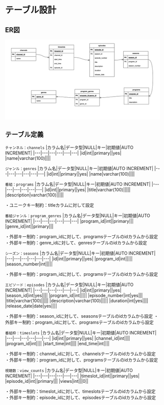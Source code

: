 # テーブル設計
## ER図
![alt text](ER.png)
## テーブル定義
`チャンネル：channels`
|カラム名|データ型|NULL|キー|初期値|AUTO INCREMENT|
|---|---|---|---|---|---|
|id|int||primary||yes|
|name|varchar(100)||||

`ジャンル：genres`
|カラム名|データ型|NULL|キー|初期値|AUTO INCREMENT|
|---|---|---|---|---|---|
|id|int||primary||yes|
|name|varchar(100)||||

`番組：programs`
|カラム名|データ型|NULL|キー|初期値|AUTO INCREMENT|
|---|---|---|---|---|---|
|id|int||primary||yes|
|title|varchar(100)|||||
|description|varchar(100)|||||

・ユニークキー制約：titleカラムに対して設定

`番組ジャンル：program_genres`
|カラム名|データ型|NULL|キー|初期値|AUTO INCREMENT|
|---|---|---|---|---|---|
|program_id|int||primary|||
|genre_id|int||primary|||

・外部キー制約：program_idに対して、programsテーブルのidカラムから設定
・外部キー制約：genre_idに対して、genresテーブルのidカラムから設定

`シーズン：seasons`
|カラム名|データ型|NULL|キー|初期値|AUTO INCREMENT|
|---|---|---|---|---|---|
|id|int||primary||yes|
|program_id|int|||||
|season_number|int|||||

・外部キー制約：program_idに対して、programsテーブルのidカラムから設定

`エピソード：episodes`
|カラム名|データ型|NULL|キー|初期値|AUTO INCREMENT|
|---|---|---|---|---|---|
|id|int||primary||yes|
|season_id|int|yes||||
|program_id|int|||||
|episode_number|int|yes|||
|title|varchar(100)|||||
|description|varchar(100)|||||
|duration|int|yes||||
|release_date|date|yes||||

・外部キー制約：season_idに対して、seasonsテーブルのidカラムから設定
・外部キー制約：program_idに対して、programsテーブルのidカラムから設定

`番組枠：timeslots`
|カラム名|データ型|NULL|キー|初期値|AUTO INCREMENT|
|---|---|---|---|---|---|
|id|int||primary||yes|
|channel_id|int||||
|program_id|int||||
|start_time|int||||
|end_time|int||||

・外部キー制約：channel_idに対して、channelsテーブルのidカラムから設定
・外部キー制約：program_idに対して、programsテーブルのidカラムから設定

`視聴数：view_counts`
|カラム名|データ型|NULL|キー|初期値|AUTO INCREMENT|
|---|---|---|---|---|---|
|timeslot_id|int||primary||yes|
|episode_id|int||primary|||
|views|int|||0||

・外部キー制約：timeslot_idに対して、timeslotsテーブルのidカラムから設定
・外部キー制約：episode_idに対して、episodesテーブルのidカラムから設定

